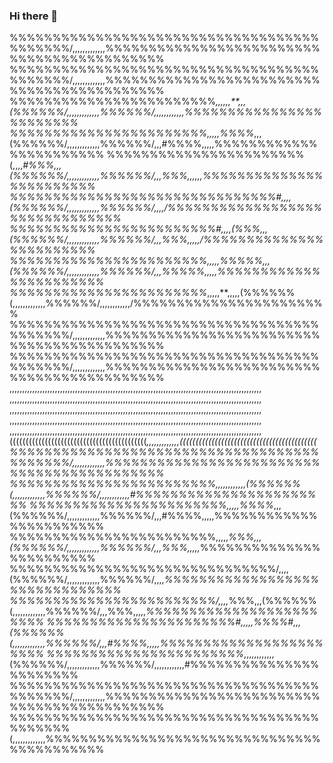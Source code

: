 ### Hi there 👋

%%%%%%%%%%%%%%%%%%%%%%%%%%%%%%%%%%%%%%%%%%%/,,,,,,,,,,,,,%%%%%%%%%%%%%%%%%%%%%%%%%%%%%%%%%%%%%%%%%%%
%%%%%%%%%%%%%%%%%%%%%%%%%%%%%%%%%%%%%%%%%%%/,,,,,,,,,,,,,%%%%%%%%%%%%%%%%%%%%%%%%%%%%%%%%%%%%%%%%%%%
%%%%%%%%%%%%%%%%%%%%%%%%*,,,,,,**,,,(%%%%%%/,,,,,,,,,,,,,%%%%%%/,,,,,,,,,,,,%%%%%%%%%%%%%%%%%%%%%%%%
%%%%%%%%%%%%%%%%%%%%%%%,,,,,%%%%*,,,(%%%%%%/,,,,,,,,,,,,,%%%%%%/,,,#%%%%,,,,,%%%%%%%%%%%%%%%%%%%%%%%
%%%%%%%%%%%%%%%%%%%%%%%(,,,,*#%%%,,,(%%%%%%/,,,,,,,,,,,,,%%%%%%/,,,%%%,,,,,,%%%%%%%%%%%%%%%%%%%%%%%%
%%%%%%%%%%%%%%%%%%%%%%%%%%%%%%%#,,,,(%%%%%%/,,,,,,,,,,,,,%%%%%%/,,,,/%%%%%%%%%%%%%%%%%%%%%%%%%%%%%%%
%%%%%%%%%%%%%%%%%%%%%%%%#,,,,(%%%,,,(%%%%%%/,,,,,,,,,,,,,%%%%%%/,,,%%%,,,,,/%%%%%%%%%%%%%%%%%%%%%%%%
%%%%%%%%%%%%%%%%%%%%%%%,,,,,%%%%%,,,(%%%%%%/,,,,,,,,,,,,,%%%%%%/,,,%%%%%,,,,,%%%%%%%%%%%%%%%%%%%%%%%
%%%%%%%%%%%%%%%%%%%%%%%*,,,,,**,,,,,(%%%%%%(,,,,,,,,,,,,,%%%%%%/,,,,,,,,,,,,/%%%%%%%%%%%%%%%%%%%%%%%
%%%%%%%%%%%%%%%%%%%%%%%%%%%%%%%%%%%%%%%%%%%/,,,,,,,,,,,,,%%%%%%%%%%%%%%%%%%%%%%%%%%%%%%%%%%%%%%%%%%%
%%%%%%%%%%%%%%%%%%%%%%%%%%%%%%%%%%%%%%%%%%%/,,,,,,,,,,,,,%%%%%%%%%%%%%%%%%%%%%%%%%%%%%%%%%%%%%%%%%%%
,,,,,,,,,,,,,,,,,,,,,,,,,,,,,,,,,,,,,,,,,,,,,,,,,,,,,,,,,,,,,,,,,,,,,,,,,,,,,,,,,,,,,,,,,,,,,,,,,,,,
,,,,,,,,,,,,,,,,,,,,,,,,,,,,,,,,,,,,,,,,,,,,,,,,,,,,,,,,,,,,,,,,,,,,,,,,,,,,,,,,,,,,,,,,,,,,,,,,,,,,
,,,,,,,,,,,,,,,,,,,,,,,,,,,,,,,,,,,,,,,,,,,,,,,,,,,,,,,,,,,,,,,,,,,,,,,,,,,,,,,,,,,,,,,,,,,,,,,,,,,,
,,,,,,,,,,,,,,,,,,,,,,,,,,,,,,,,,,,,,,,,,,,,,,,,,,,,,,,,,,,,,,,,,,,,,,,,,,,,,,,,,,,,,,,,,,,,,,,,,,,,
,,,,,,,,,,,,,,,,,,,,,,,,,,,,,,,,,,,,,,,,,,,,,,,,,,,,,,,,,,,,,,,,,,,,,,,,,,,,,,,,,,,,,,,,,,,,,,,,,,,,
(((((((((((((((((((((((((((((((((((((((((((*,,,,,,,,,,,,,(((((((((((((((((((((((((((((((((((((((((((
%%%%%%%%%%%%%%%%%%%%%%%%%%%%%%%%%%%%%%%%%%%/,,,,,,,,,,,,,%%%%%%%%%%%%%%%%%%%%%%%%%%%%%%%%%%%%%%%%%%%
%%%%%%%%%%%%%%%%%%%%%%%%,,,,,,,,,,,,(%%%%%%(,,,,,,,,,,,,,%%%%%%/,,,,,,,,,,,,#%%%%%%%%%%%%%%%%%%%%%%%
%%%%%%%%%%%%%%%%%%%%%%%,,,,,%%%%*,,,(%%%%%%/,,,,,,,,,,,,,%%%%%%/,,,#%%%%,,,,,%%%%%%%%%%%%%%%%%%%%%%%
%%%%%%%%%%%%%%%%%%%%%%%%,,,,,*%%%,,,(%%%%%%/,,,,,,,,,,,,,%%%%%%/,,,%%%,,,,,*%%%%%%%%%%%%%%%%%%%%%%%%
%%%%%%%%%%%%%%%%%%%%%%%%%%%%%%%/,,,,(%%%%%%/,,,,,,,,,,,,,%%%%%%/,,,,*%%%%%%%%%%%%%%%%%%%%%%%%%%%%%%%
%%%%%%%%%%%%%%%%%%%%%%%%/,,,,*%%%,,,(%%%%%%(,,,,,,,,,,,,,%%%%%%/,,,%%%,,,,,*%%%%%%%%%%%%%%%%%%%%%%%%
%%%%%%%%%%%%%%%%%%%%%%#,,,,,%%%%#,,,(%%%%%%(,,,,,,,,,,,,,%%%%%%/,,,#%%%%,,,,,%%%%%%%%%%%%%%%%%%%%%%%
%%%%%%%%%%%%%%%%%%%%%%%*,,,,,,,,,,,,(%%%%%%/,,,,,,,,,,,,,%%%%%%/,,,,,,,,,,,,#%%%%%%%%%%%%%%%%%%%%%%%
%%%%%%%%%%%%%%%%%%%%%%%%%%%%%%%%%%%%%%%%%%%/,,,,,,,,,,,,,%%%%%%%%%%%%%%%%%%%%%%%%%%%%%%%%%%%%%%%%%%%
%%%%%%%%%%%%%%%%%%%%%%%%%%%%%%%%%%%%%%%%%%%(,,,,,,,,,,,,,%%%%%%%%%%%%%%%%%%%%%%%%%%%%%%%%%%%%%%%%%%%
<!--
**FriedhelmWS/FriedhelmWS** is a ✨ _special_ ✨ repository because its `README.md` (this file) appears on your GitHub profile.

Here are some ideas to get you started:

- 🔭 I’m currently working on ...
- 🌱 I’m currently learning ...
- 👯 I’m looking to collaborate on ...
- 🤔 I’m looking for help with ...
- 💬 Ask me about ...
- 📫 How to reach me: ...
- 😄 Pronouns: ...
- ⚡ Fun fact: ...
-->
